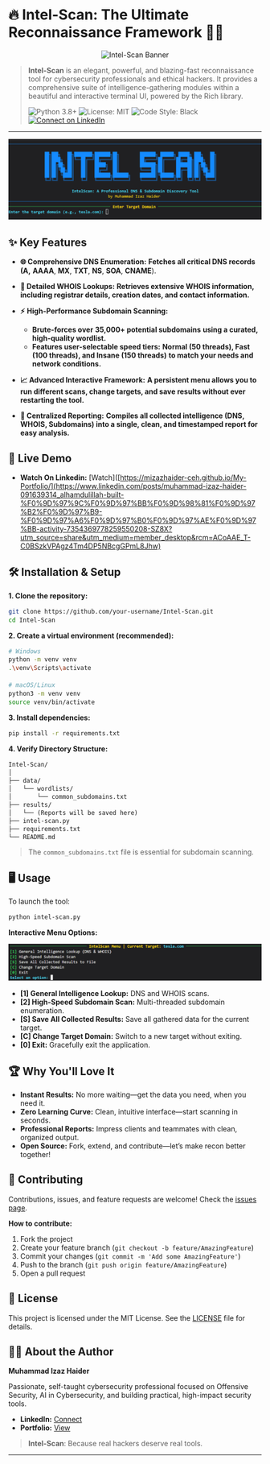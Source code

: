 # 🔥 Intel-Scan: The Ultimate Reconnaissance Framework 🕵️‍♂️

<p align="center">
  <img src="assets/intelscan.gif" alt="Intel-Scan Banner" />
</p>

> **Intel-Scan** is an elegant, powerful, and blazing-fast reconnaissance tool for cybersecurity professionals and ethical hackers. It provides a comprehensive suite of intelligence-gathering modules within a beautiful and interactive terminal UI, powered by the Rich library.
>
> ![Python 3.8+](https://img.shields.io/badge/Python-3.8+-blue.svg)
> ![License: MIT](https://img.shields.io/badge/License-MIT-yellow.svg)
> ![Code Style: Black](https://img.shields.io/badge/code%20style-black-000000.svg)
> [![Connect on LinkedIn](https://img.shields.io/badge/Connect-LinkedIn-blue?style=flat&logo=linkedin)](https://www.linkedin.com/in/muhammad-izaz-haider-091639314/)

---

![Intel-Scan Banner](assets/banner.png)

## ✨ Key Features

* **🌐 Comprehensive DNS Enumeration:** **Fetches all critical DNS records (**A**,** **AAAA**, **MX**, **TXT**, **NS**, **SOA**, **CNAME**).
* **👤 Detailed WHOIS Lookups:** **Retrieves extensive WHOIS information, including registrar details, creation dates, and contact information.**
* **⚡** **High-Performance Subdomain Scanning:**

  * **Brute-forces over** **35,000+ potential subdomains** **using a curated, high-quality wordlist.**
  * **Features user-selectable speed tiers:** **Normal (50 threads), Fast (100 threads), and Insane (150 threads)** **to match your needs and network conditions.**
* **📈 Advanced Interactive Framework:** **A persistent menu allows you to run different scans, change targets, and save results without ever restarting the tool.**
* **💾 Centralized Reporting:** **Compiles all collected intelligence (DNS, WHOIS, Subdomains) into a single, clean, and timestamped report for easy analysis.**

## 🚀 Live Demo

- **Watch On Linkedin:**        [Watch]([https://mizazhaider-ceh.github.io/My-Portfolio/](https://www.linkedin.com/posts/muhammad-izaz-haider-091639314_alhamdulillah-built-%F0%9D%97%9C%F0%9D%97%BB%F0%9D%98%81%F0%9D%97%B2%F0%9D%97%B9-%F0%9D%97%A6%F0%9D%97%B0%F0%9D%97%AE%F0%9D%97%BB-activity-7354369778259550208-SZ8X?utm_source=share&utm_medium=member_desktop&rcm=ACoAAE_T-C0BSzkVPAgz4Tm4DP5NBcgGPmL8Jhw)

## 🛠️ Installation & Setup

**1. Clone the repository:**

```bash
git clone https://github.com/your-username/Intel-Scan.git
cd Intel-Scan
```

**2. Create a virtual environment (recommended):**

```bash
# Windows
python -m venv venv
.\venv\Scripts\activate

# macOS/Linux
python3 -m venv venv
source venv/bin/activate
```

**3. Install dependencies:**

```bash
pip install -r requirements.txt
```

**4. Verify Directory Structure:**

```
Intel-Scan/
│
├── data/
│   └── wordlists/
│       └── common_subdomains.txt
├── results/
│   └── (Reports will be saved here)
├── intel-scan.py
├── requirements.txt
└── README.md
```

> The `common_subdomains.txt` file is essential for subdomain scanning.

## 🖥️ Usage

To launch the tool:

```bash
python intel-scan.py
```

**Interactive Menu Options:**

![Intel-Scan Menu](assets/menu.png)

- **[1] General Intelligence Lookup:** DNS and WHOIS scans.
- **[2] High-Speed Subdomain Scan:** Multi-threaded subdomain enumeration.
- **[S] Save All Collected Results:** Save all gathered data for the current target.
- **[C] Change Target Domain:** Switch to a new target without exiting.
- **[0] Exit:** Gracefully exit the application.

## 🏆 Why You'll Love It

- **Instant Results:** No more waiting—get the data you need, when you need it.
- **Zero Learning Curve:** Clean, intuitive interface—start scanning in seconds.
- **Professional Reports:** Impress clients and teammates with clean, organized output.
- **Open Source:** Fork, extend, and contribute—let’s make recon better together!

## 🤝 Contributing

Contributions, issues, and feature requests are welcome!
Check the [issues page](https://github.com/your-username/Intel-Scan/issues).

**How to contribute:**

1. Fork the project
2. Create your feature branch (`git checkout -b feature/AmazingFeature`)
3. Commit your changes (`git commit -m 'Add some AmazingFeature'`)
4. Push to the branch (`git push origin feature/AmazingFeature`)
5. Open a pull request

## 📄 License

This project is licensed under the MIT License. See the [LICENSE](LICENSE) file for details.

## 👨‍💻 About the Author

**Muhammad Izaz Haider**

Passionate, self-taught cybersecurity professional focused on Offensive Security, AI in Cybersecurity, and building practical, high-impact security tools.

- **LinkedIn:**        [Connect](https://www.linkedin.com/in/muhammad-izaz-haider-091639314/)
- **Portfolio:**        [View](https://mizazhaider-ceh.github.io/My-Portfolio/)

> **Intel-Scan**: Because real hackers deserve real tools.

---
